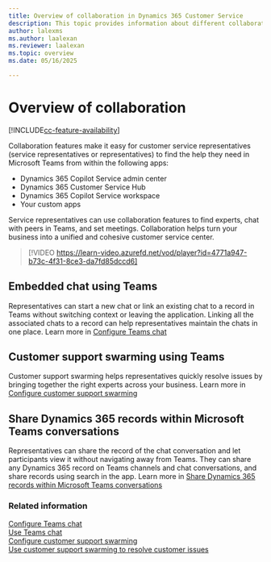 ```yaml
---
title: Overview of collaboration in Dynamics 365 Customer Service
description: This topic provides information about different collaboration features that are available.
author: lalexms
ms.author: laalexan
ms.reviewer: laalexan
ms.topic: overview
ms.date: 05/16/2025

---
```


# Overview of collaboration

[!INCLUDE[cc-feature-availability](../../includes/cc-feature-availability.md)]

Collaboration features make it easy for customer service representatives (service representatives or representatives) to find the help they need in Microsoft Teams from within the following apps:
- Dynamics 365 Copilot Service admin center
- Dynamics 365 Customer Service Hub
- Dynamics 365 Copilot Service workspace
- Your custom apps

Service representatives can use collaboration features to find experts, chat with peers in Teams, and set meetings. Collaboration helps turn your business into a unified and cohesive customer service center.

> [!VIDEO https://learn-video.azurefd.net/vod/player?id=4771a947-b73c-4f31-8ce3-da7fd85dccd6]

## Embedded chat using Teams

Representatives can start a new chat or link an existing chat to a record in Teams without switching context or leaving the application. Linking all the associated chats to a record can help representatives maintain the chats in one place. Learn more in [Configure Teams chat](configure-teams-chat.md)

## Customer support swarming using Teams

Customer support swarming helps representatives quickly resolve issues by bringing together the right experts across your business. Learn more in [Configure customer support swarming](configure-customer-support-swarming.md)

## Share Dynamics 365 records within Microsoft Teams conversations

Representatives can share the record of the chat conversation and let participants view it without navigating away from Teams. They can share any Dynamics 365 record on Teams channels and chat conversations, and share records using search in the app. Learn more in [Share Dynamics 365 records within Microsoft Teams conversations](/dynamics365/sales/teams-integration/share-d365-record-overview?context=/dynamics365/context/customer-service-context)

### Related information
[Configure Teams chat](configure-teams-chat.md)<br>
[Use Teams chat](../use/use-teams-chat.md)<br>
[Configure customer support swarming](configure-customer-support-swarming.md)<br>
[Use customer support swarming to resolve customer issues](../use/use-customer-support-swarming.md)
